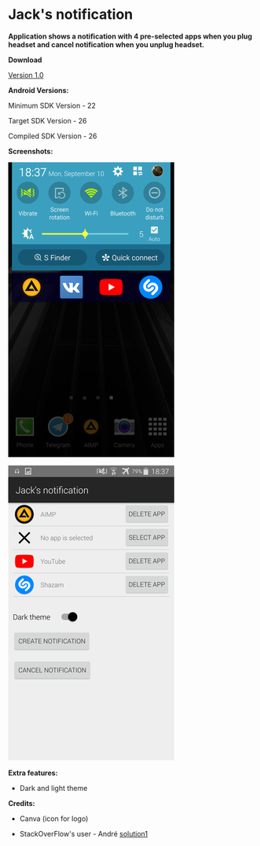 # Jack's notification

**Application shows a notification with 4 pre-selected apps when you plug headset and cancel notification when you unplug headset.**



**Download**

[Version 1.0](release/jack-s_notification.v1.apk)



**Android Versions:**

Minimum SDK Version - 22

Target SDK Version - 26

Compiled SDK Version - 26




**Screenshots:**

![App in action, dark theme](screenshots/Screenshot_1.png)

![App Interface](screenshots/Screenshot_2.png)



**Extra features:**

- Dark and light theme



**Credits:**

- Canva (icon for logo)

- StackOverFlow's user - André [solution1](https://stackoverflow.com/a/10600736/2679982) 
